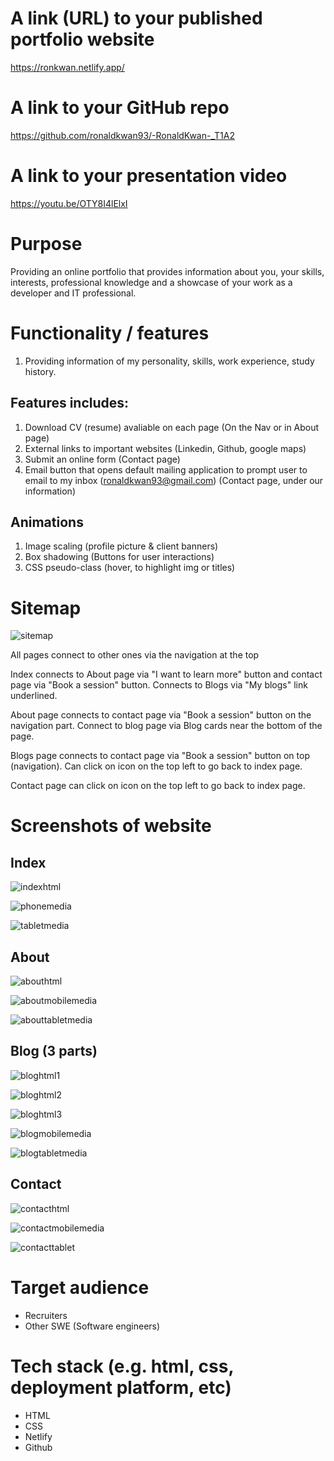 # A link (URL) to your published portfolio website
https://ronkwan.netlify.app/

# A link to your GitHub repo
https://github.com/ronaldkwan93/-RonaldKwan-_T1A2

# A link to your presentation video
https://youtu.be/OTY8I4lElxI

# Purpose
Providing an online portfolio that provides information about you, your skills, interests, professional knowledge and a showcase of your work as a developer and IT professional.

# Functionality / features
1. Providing information of my personality, skills, work experience, study history. 
## Features includes:
1. Download CV (resume) avaliable on each page (On the Nav or in About page)
2. External links to important websites (Linkedin, Github, google maps)
3. Submit an online form (Contact page)
4. Email button that opens default mailing application to prompt user to email to my inbox (ronaldkwan93@gmail.com) (Contact page, under our information)
## Animations
1. Image scaling (profile picture & client banners)
2. Box shadowing (Buttons for user interactions)
4. CSS pseudo-class (hover, to highlight img or titles)

# Sitemap
![sitemap](https://github.com/ronaldkwan93/-RonaldKwan-_T1A2/assets/132134496/5e2932f9-8ac6-4c42-94a8-203ebe631909)

All pages connect to other ones via the navigation at the top

Index connects to About page via "I want to learn more" button and contact page via "Book a session" button. Connects to Blogs via "My blogs" link underlined.

About page connects to contact page via "Book a session" button on the navigation part. Connect to blog page via Blog cards near the bottom of the page.

Blogs page connects to contact page via "Book a session" button on top (navigation). Can click on icon on the top left to go back to index page.

Contact page can click on icon on the top left to go back to index page.



# Screenshots of website
## Index
![indexhtml](https://github.com/ronaldkwan93/-RonaldKwan-_T1A2/assets/132134496/cc792f0a-978c-43ce-a786-59a68194d298)

![phonemedia](https://github.com/ronaldkwan93/-RonaldKwan-_T1A2/assets/132134496/897ffcdb-5b6c-438a-9586-2685b811d985)

![tabletmedia](https://github.com/ronaldkwan93/-RonaldKwan-_T1A2/assets/132134496/06f1d72f-4158-465e-87e9-de10df4a715b)


## About
![abouthtml](https://github.com/ronaldkwan93/-RonaldKwan-_T1A2/assets/132134496/86babce6-ab7c-4356-b8f1-e6c9d8b75c6c)

![aboutmobilemedia](https://github.com/ronaldkwan93/-RonaldKwan-_T1A2/assets/132134496/6539f90c-8def-49df-9109-86ff7f624404)

![abouttabletmedia](https://github.com/ronaldkwan93/-RonaldKwan-_T1A2/assets/132134496/1fd59c82-69fe-4535-a9f3-a6150a6e96e4)


## Blog (3 parts)
![bloghtml1](https://github.com/ronaldkwan93/-RonaldKwan-_T1A2/assets/132134496/b10587a9-705d-4a52-8d7f-4b734158ed23)

![bloghtml2](https://github.com/ronaldkwan93/-RonaldKwan-_T1A2/assets/132134496/0f6748c6-11b7-4d64-9f4a-161b05eb6ec2)

![bloghtml3](https://github.com/ronaldkwan93/-RonaldKwan-_T1A2/assets/132134496/5583c677-895e-47c0-9c3d-b41bb61bad50)

![blogmobilemedia](https://github.com/ronaldkwan93/-RonaldKwan-_T1A2/assets/132134496/a9c3d375-d795-4927-9132-7646734399ec)

![blogtabletmedia](https://github.com/ronaldkwan93/-RonaldKwan-_T1A2/assets/132134496/de7d9448-f484-4359-bb9a-a0df725f4fd5)


## Contact 
![contacthtml](https://github.com/ronaldkwan93/-RonaldKwan-_T1A2/assets/132134496/f27d3be8-15e0-4538-9efe-e483affe802f)

![contactmobilemedia](https://github.com/ronaldkwan93/-RonaldKwan-_T1A2/assets/132134496/aa1354d1-585e-48db-9e6a-c653b21d3327)

![contacttablet](https://github.com/ronaldkwan93/-RonaldKwan-_T1A2/assets/132134496/da229f81-a35d-46dd-9033-ecaab62a681b)


# Target audience
- Recruiters
- Other SWE (Software engineers)


# Tech stack (e.g. html, css, deployment platform, etc)
- HTML
- CSS 
- Netlify 
- Github
